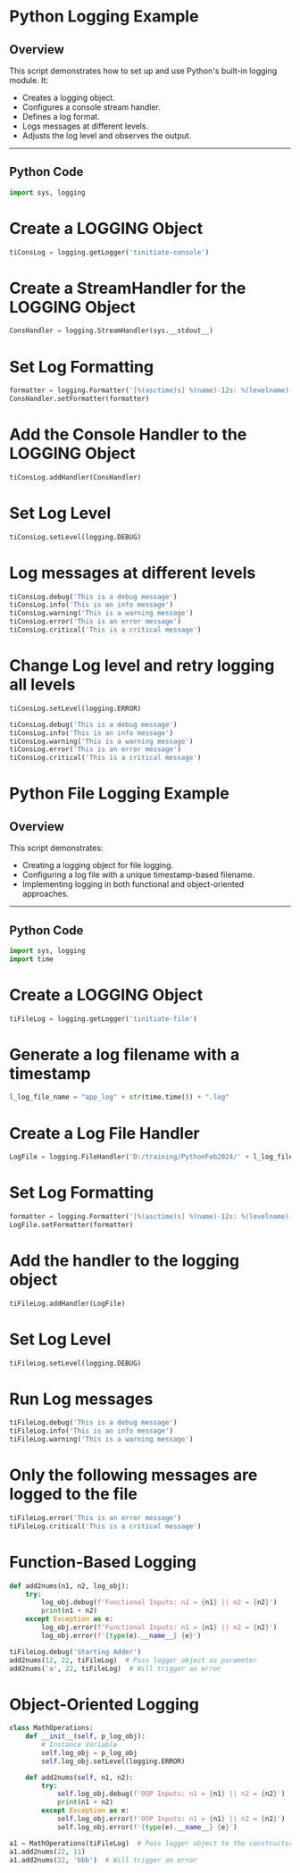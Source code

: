 # Python Logging Example

## Overview
This script demonstrates how to set up and use Python's built-in logging module. It:
- Creates a logging object.
- Configures a console stream handler.
- Defines a log format.
- Logs messages at different levels.
- Adjusts the log level and observes the output.

---

## Python Code

```python
import sys, logging
```
# Create a LOGGING Object
```python
tiConsLog = logging.getLogger('tinitiate-console')
```
# Create a StreamHandler for the LOGGING Object
```python
ConsHandler = logging.StreamHandler(sys.__stdout__)
```
# Set Log Formatting
```python
formatter = logging.Formatter('[%(asctime)s] %(name)-12s: %(levelname)-8s %(message)s')
ConsHandler.setFormatter(formatter)
```
# Add the Console Handler to the LOGGING Object
```python
tiConsLog.addHandler(ConsHandler)
```
# Set Log Level
```python
tiConsLog.setLevel(logging.DEBUG)
```
# Log messages at different levels
```python
tiConsLog.debug('This is a debug message')
tiConsLog.info('This is an info message')
tiConsLog.warning('This is a warning message')
tiConsLog.error('This is an error message')
tiConsLog.critical('This is a critical message')
```
# Change Log level and retry logging all levels
```python
tiConsLog.setLevel(logging.ERROR)

tiConsLog.debug('This is a debug message')
tiConsLog.info('This is an info message')
tiConsLog.warning('This is a warning message')
tiConsLog.error('This is an error message')
tiConsLog.critical('This is a critical message')
```








# Python File Logging Example

## Overview
This script demonstrates:
- Creating a logging object for file logging.
- Configuring a log file with a unique timestamp-based filename.
- Implementing logging in both functional and object-oriented approaches.

---

## Python Code

```python
import sys, logging
import time
```
# Create a LOGGING Object
```python
tiFileLog = logging.getLogger('tinitiate-file')
```
# Generate a log filename with a timestamp
```python
l_log_file_name = "app_log" + str(time.time()) + ".log"
```
# Create a Log File Handler
```python
LogFile = logging.FileHandler('D:/training/PythonFeb2024/' + l_log_file_name)
```
# Set Log Formatting
```python
formatter = logging.Formatter('[%(asctime)s] %(name)-12s: %(levelname)-8s %(message)s')
LogFile.setFormatter(formatter)
```
# Add the handler to the logging object
```python
tiFileLog.addHandler(LogFile)
```
# Set Log Level
```python
tiFileLog.setLevel(logging.DEBUG)
```
# Run Log messages
```python
tiFileLog.debug('This is a debug message')
tiFileLog.info('This is an info message')
tiFileLog.warning('This is a warning message')
```
# Only the following messages are logged to the file
```python
tiFileLog.error('This is an error message')
tiFileLog.critical('This is a critical message')
```
# Function-Based Logging
```python
def add2nums(n1, n2, log_obj):
    try:
        log_obj.debug(f'Functional Inputs: n1 = {n1} || n2 = {n2}')
        print(n1 + n2)
    except Exception as e:
        log_obj.error(f'Functional Inputs: n1 = {n1} || n2 = {n2}')
        log_obj.error(f'{type(e).__name__} {e}')

tiFileLog.debug('Starting Adder')
add2nums(12, 22, tiFileLog)  # Pass logger object as parameter
add2nums('a', 22, tiFileLog)  # Will trigger an error
```
# Object-Oriented Logging
```python
class MathOperations:
    def __init__(self, p_log_obj):
        # Instance Variable
        self.log_obj = p_log_obj
        self.log_obj.setLevel(logging.ERROR)

    def add2nums(self, n1, n2):
        try:
            self.log_obj.debug(f'OOP Inputs: n1 = {n1} || n2 = {n2}')
            print(n1 + n2)
        except Exception as e:
            self.log_obj.error(f'OOP Inputs: n1 = {n1} || n2 = {n2}')
            self.log_obj.error(f'{type(e).__name__} {e}')

a1 = MathOperations(tiFileLog)  # Pass logger object to the constructor
a1.add2nums(22, 11)
a1.add2nums(22, 'bbb')  # Will trigger an error
```






